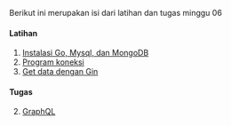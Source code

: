 Berikut ini merupakan isi dari latihan dan tugas minggu 06
#### Latihan
1.  [Instalasi Go, Mysql, dan MongoDB](instalasi.md)
1.  [Program koneksi](programkoneksi.md)
2.  [Get data dengan Gin](ginapi.md)
#### Tugas
2.  [GraphQL](graphql.md)